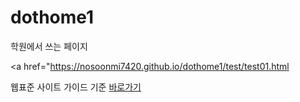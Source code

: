 # dothome1
학원에서 쓰는 페이지

<a href="https://nosoonmi7420.github.io/dothome1/test/test01.html

웹표준 사이트 가이드 기준 
 <a href="https://nosoonmi7420.github.io/dothome1/webstandard/index.html">바로가기</a>
